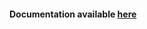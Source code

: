 #### Documentation available [here](https://devtalk.ignitia.se/d/22-greenplum-installation-step-by-step "here")
